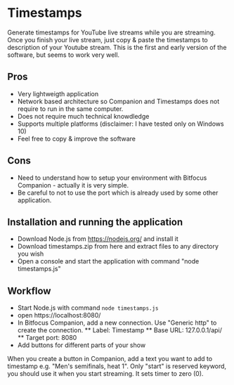 # Timestamps
Generate timestamps for YouTube live streams while you are streaming. Once you finish your live stream, just copy & paste the timestamps to description of your Youtube stream.
This is the first and early version of the software, but seems to work very well.
## Pros
- Very lightweigth application
- Network based architecture so Companion and Timestamps does not require to run in the same computer.
- Does not require much technical knowdledge
- Supports multiple platforms (disclaimer: I have tested only on Windows 10)
- Feel free to copy & improve the software

## Cons
- Need to understand how to setup your environment with Bitfocus Companion - actually it is very simple.
- Be careful to not to use the port which is already used by some other application.

## Installation and running the application
- Download Node.js from https://nodejs.org/ and install it
- Download timestamps.zip from here and extract files to any directory you wish
- Open a console and start the application with command "node timestamps.js"
  
## Workflow
* Start Node.js with command ```node timestamps.js```
* open https://localhost:8080/
* In Bitfocus Companion, add a new connection. Use "Generic http" to create the connection.
** Label: Timestamp
** Base URL: 127.0.0.1/api/
** Target port: 8080
* Add buttons for different parts of your show

When you create a button in Companion, add a text you want to add to timestamp e.g. "Men's semifinals, heat 1". Only "start" is reserved keyword, you should use it when you start streaming. It sets timer to zero (0).
